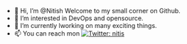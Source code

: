 - 👋 Hi, I’m @Nitish Welcome to my small corner on Github.
- 👀 I’m interested in DevOps and opensource.
- 🌱 I’m currently lworking on many exciting things.
- 📫 You can reach mon [![Twitter: __nitis__](https://img.shields.io/badge/-nitisdev-blue?style=flat-square&logo=Twitter&logoColor=white&link=https://www.twitter.com/__nitis__/)](https://www.twitter.com/__nitis__)
